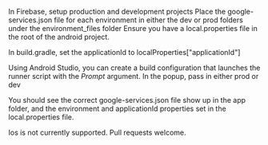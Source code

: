 In Firebase, setup production and development projects
Place the google-services.json file for each environment in either the dev or prod folders under the environment_files folder
Ensure you have a local.properties file in the root of the android project.

In build.gradle, set the applicationId to localProperties["applicationId"]

Using Android Studio, you can create a build configuration that launches the runner script with the $Prompt$ argument.
In the popup, pass in either prod or dev

You should see the correct google-services.json file show up in the app folder, and the environment and applicationId properties set in the local.properties file.

Ios is not currently supported. Pull requests welcome.
